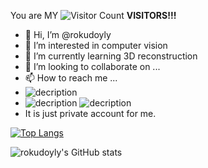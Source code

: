 You are MY ![Visitor Count](https://profile-counter.glitch.me/rokudoyly/count.svg) **VISITORS!!!** 
- 👋 Hi, I’m @rokudoyly
- 👀 I’m interested in computer vision
- 🌱 I’m currently learning 3D reconstruction
- 💞️ I’m looking to collaborate on ...
- 📫 How to reach me ...
- ![decription](https://img.shields.io/badge/Python-3776AB?style=for-the-badge&logo=python&logoColor=white)
- ![decription](https://img.shields.io/badge/Tools-pytorch-blue) ![decription](https://img.shields.io/badge/Tools-pytorch--lightning-blue)
- It is just private account for me.

<!---
rokudoyly/rokudoyly is a ✨ special ✨ repository because its `README.md` (this file) appears on your GitHub profile.
You can click the Preview link to take a look at your changes.
--->



[![Top Langs](https://github-readme-stats.vercel.app/api/top-langs/?username=rokudoyly&layout=compact)](https://github.com/rokudoyly/github-readme-stats) 

![rokudoyly's GitHub stats](https://github-readme-stats.vercel.app/api?username=rokudoyly&show_icons=true&theme=vue)


